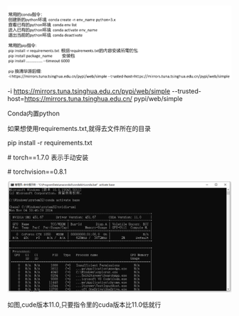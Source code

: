 <img title="" src="Conda/2024-11-04-10-06-14-image.png" alt="" width="964" data-align="center">

-i https://mirrors.tuna.tsinghua.edu.cn/pypi/web/simple --trusted-host=https://mirrors.tuna.tsinghua.edu.cn/ pypi/web/simple



Conda内置python

如果想使用requirements.txt,就得去文件所在的目录

pip install -r requirements.txt

\# torch==1.7.0 表示手动安装

\# torchvision==0.8.1

![](Conda/2024-11-04-10-55-08-image.png)

如图,cude版本11.0,只要指令里的cuda版本比11.0低就行
